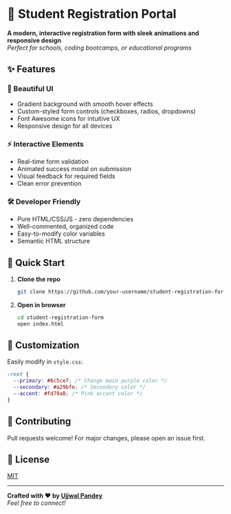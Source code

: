 # 📝 Student Registration Portal

**A modern, interactive registration form with sleek animations and responsive design**  
*Perfect for schools, coding bootcamps, or educational programs*

## ✨ Features

### 🎨 Beautiful UI
- Gradient background with smooth hover effects
- Custom-styled form controls (checkboxes, radios, dropdowns)
- Font Awesome icons for intuitive UX
- Responsive design for all devices

### ⚡ Interactive Elements
- Real-time form validation
- Animated success modal on submission
- Visual feedback for required fields
- Clean error prevention

### 🛠️ Developer Friendly
- Pure HTML/CSS/JS - zero dependencies
- Well-commented, organized code
- Easy-to-modify color variables
- Semantic HTML structure

## 🚀 Quick Start

1. **Clone the repo**
   ```bash
   git clone https://github.com/your-username/student-registration-form.git
   ```

2. **Open in browser**
   ```bash
   cd student-registration-form
   open index.html
   ```

## 🎨 Customization

Easily modify in `style.css`:
```css
:root {
  --primary: #6c5ce7; /* Change main purple color */
  --secondary: #a29bfe; /* Secondary color */
  --accent: #fd79a8; /* Pink accent color */
}
```

## 🤝 Contributing
Pull requests welcome! For major changes, please open an issue first.

## 📜 License
[MIT](https://choosealicense.com/licenses/mit/)

---

**Crafted with ❤️ by [Ujjwal Pandey](https://www.linkedin.com/in/pandeyujjwal975)**  
*Feel free to connect!*
